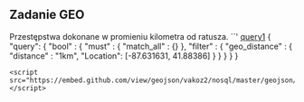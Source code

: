 ## Zadanie GEO

Przestępstwa dokonane w promieniu kilometra od ratusza.
``'
[query1](http://github.com/vakoz2/nosql)
{
    "query": {
        "bool" : {
            "must" : {
                "match_all" : {}
            },
            "filter" : {
                "geo_distance" : {
                    "distance" : "1km",
                    "Location": [-87.631631, 41.88386]
                }
            }
        }
    }
}
```
<script src="https://embed.github.com/view/geojson/vakoz2/nosql/master/geojson/query1.geojson"></script>
